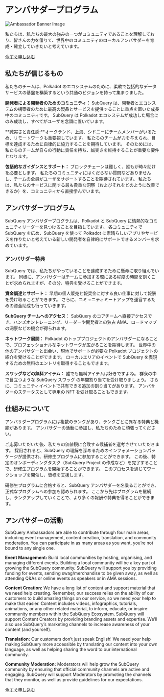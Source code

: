 # アンバサダープログラム

![Ambassador Banner Image](/assets/img/ambassador_banner.png)

私たちは、私たちの最大の強みの一つがコミュニティであることを理解しており、皆さんの力を借りて、世界中のコミュニティのローカルアンバサダーを育成・確立していきたいと考えています。

[今すぐ申し込む](https://forms.gle/GXBbJ6LDpNfM2v1X6)

## 私たちが信じるもの

私たちのチームは、Polkadot のエコシステムのために、柔軟で包括的なデータサービスの基盤を構築するという共通のビジョンを持って集まりました。

**開発者による開発者のためのコミュニティ：** SubQuery は、開発者とエコシステムの構築者のために最高の製品とサービスを提供することに重点を置いた成長中のコミュニティです。 SubQuery は Polkadot エコシステムが成功した場合にのみ成功し、すべてがユーザを念頭に置いています。

**誠実さと責任感:**オークランド、上海、シドニーにチームメンバーがいるため、リモートワークも重要視しています。 私たちのチームが力を与えられ、目標を達成するために自律的に協力することを期待しています。 そのためには、私たちのチームが自らの行動に責任を持ち、誠実さを維持することが重要な要件となります。

**包括的なガイダンスとサポート：** ブロックチェーンは難しく、誰もが時々助けを必要とします。 私たちのコミュニティにはくだらない質問などありませんし、チームの全員がユーザをサポートすることを期待されています。 私たちは、私たちのサービスに関する最も貴重な洞察（およびそれをどのように改善できるか）を、コミュニティから直接学んでいます。

## アンバサダープログラム

SubQuery アンバサダープログラムは、Polkadot と SubQuery に情熱的なコミュニティリーダーを見つけることを目指しています。 各コミュニティで SubQuery を広め、SubQuery を使って Polkadot に素晴らしいアプリやサービスを作りたいと考えている新しい開発者を自律的にサポートできるメンバーを求めています。

### アンバサダー特典

SubQuery では、私たちがやっていることを達成するために懸命に取り組んでいます。 同様に、アンバサダーはチームに参加する際にある程度の時間を割くことが求められますが、その分、特典を受けることができます。

**資金調達とサポート：** 早期の個人販売と報奨金に対する良い仕事に対して報酬を受け取ることができます。 さらに、コミュニティミートアップを運営するための資金助成も行っていきます。

**SubQuery チームへのアクセス：** SubQuery のコアチームへ直接アクセスでき、ハンズオントレーニング、リーダーや開発者との独占 AMA、ロードマップの洞察などの機会が得られます。

**ネットワーク展開：** Polkadot のトッププロジェクトのアンバサダーになることで、プロフェッショナルなネットワークが広がることを期待します。 世界中の他のアンバサダーと出会い、現地でサポートが必要な Polkadot プロジェクトの紹介を受けることができます。 ローカルエリアのイベントで SubQuery を表現するための無料のエントリを取得することもできます。

**スワッグなどの無料アイテム：** 誰でも無料アイテムは好きですよね。 群衆の中で目立つような SubQuery スワッグ の年間割り当てを受け取りましょう。 さらに、コミュニティイベントで共有できる追加の割り当てがあります。 アンバサダーのステータスとして専用の NFT を受け取ることもできます。

## 仕組みについて

アンバサダープログラムには複数のランクがあり、ランクごとに異なる特典と機能があります。 アンバサダーの活動に参加し、私たちのために頑張ってください。

ご応募いただいた後、私たちの価値観に合致する候補者を選考させていただきます。 採用されると、SubQuery の理解を深めるためのインフォメーションパッケージが提供され、研修生プログラムに参加することができます。 この後、特定のオンボーディングタスク（SubQuery Project の作成など）を完了することで、研修生プログラムを開始することができます。 このプロセスを通じてワークショップを開催し、皆様を支援します。

研修生プログラムに合格すると、SubQuery アンバサダーを名乗ることができ、正式なプログラムへの参加も認められます。 ここから先はプログラムを継続し、ランクアップしていくことで、より多くの報酬や特典を得ることができます。

## アンバサダーの活動

SubQuery Ambassadors are able to contribute through four main areas, including event management, content creation, translation, and community moderation. You can participate in as many areas as you want, you’re not bound to any single one.

**Event Management:** Build local communities by hosting, organising, and managing different events. Building a local community will be a key part of growing the SubQuery community. SubQuery will support you by providing funding for events, sending swag/merchandise to be given away, as well as attending Q&As or online events as speakers or in AMA sessions.

**Content Creation:** We have a long list of content and support material that we need help creating. Remember, our success relies on the ability of our customers to build amazing things on our service, so we need your help to make that easier. Content includes videos, infographics, tutorials, animations, or any other related material, to inform, educate, or inspire community members within the SubQuery Ecosystem. SubQuery will support Content Creators by providing branding assets and expertise. We’ll also use SubQuery’s marketing channels to increase awareness of your content (and yourself).

**Translation:** Our customers don’t just speak English! We need your help making SubQuery more accessible by translating our content into your own language, as well as helping sharing the word to our international community.

**Community Moderation:** Moderators will help grow the SubQuery community by ensuring that official community channels are active and engaging. SubQuery will support Moderators by promoting the channels that they monitor, as well as provide guidelines for our expectations.

[今すぐ申し込む](https://forms.gle/GXBbJ6LDpNfM2v1X6)
